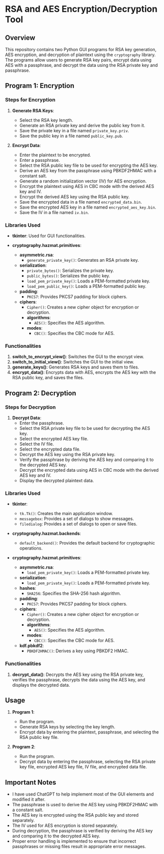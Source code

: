# RSA and AES Encryption/Decryption Tool

## Overview
This repository contains two Python GUI programs for RSA key generation, AES encryption, and decryption of plaintext using the `cryptography` library. The programs allow users to generate RSA key pairs, encrypt data using AES with a passphrase, and decrypt the data using the RSA private key and passphrase.

## Program 1: Encryption

### Steps for Encryption
1. **Generate RSA Keys**:
   - Select the RSA key length.
   - Generate an RSA private key and derive the public key from it.
   - Save the private key in a file named `private_key.priv`.
   - Save the public key in a file named `public_key.pub`.

2. **Encrypt Data**:
   - Enter the plaintext to be encrypted.
   - Enter a passphrase.
   - Select the RSA public key file to be used for encrypting the AES key.
   - Derive an AES key from the passphrase using PBKDF2HMAC with a constant salt.
   - Generate a random initialization vector (IV) for AES encryption.
   - Encrypt the plaintext using AES in CBC mode with the derived AES key and IV.
   - Encrypt the derived AES key using the RSA public key.
   - Save the encrypted data in a file named `encrypted_data.bin`.
   - Save the encrypted AES key in a file named `encrypted_aes_key.bin`.
   - Save the IV in a file named `iv.bin`.

### Libraries Used
- **tkinter**:
  Used for GUI functionalities.

- **cryptography.hazmat.primitives**:
  - **asymmetric.rsa**:
    - `generate_private_key()`: Generates an RSA private key.
  - **serialization**:
    - `private_bytes()`: Serializes the private key.
    - `public_bytes()`: Serializes the public key.
    - `load_pem_private_key()`: Loads a PEM-formatted private key.
    - `load_pem_public_key()`: Loads a PEM-formatted public key.
  - **padding**:
    - `PKCS7`: Provides PKCS7 padding for block ciphers.
  - **ciphers**:
    - `Cipher()`: Creates a new cipher object for encryption or decryption.
    - **algorithms**:
      - `AES()`: Specifies the AES algorithm.
    - **modes**:
      - `CBC()`: Specifies the CBC mode for AES.

### Functionalities
1. **switch_to_encrypt_view()**: Switches the GUI to the encrypt view.
2. **switch_to_initial_view()**: Switches the GUI to the initial view.
3. **generate_keys()**: Generates RSA keys and saves them to files.
4. **encrypt_data()**: Encrypts data with AES, encrypts the AES key with the RSA public key, and saves the files.

## Program 2: Decryption

### Steps for Decryption
1. **Decrypt Data**:
   - Enter the passphrase.
   - Select the RSA private key file to be used for decrypting the AES key.
   - Select the encrypted AES key file.
   - Select the IV file.
   - Select the encrypted data file.
   - Decrypt the AES key using the RSA private key.
   - Verify the passphrase by deriving the AES key and comparing it to the decrypted AES key.
   - Decrypt the encrypted data using AES in CBC mode with the derived AES key and IV.
   - Display the decrypted plaintext data.

### Libraries Used
- **tkinter**:
  - `tk.Tk()`: Creates the main application window.
  - `messagebox`: Provides a set of dialogs to show messages.
  - `filedialog`: Provides a set of dialogs to open or save files.

- **cryptography.hazmat.backends**:
  - `default_backend()`: Provides the default backend for cryptographic operations.

- **cryptography.hazmat.primitives**:
  - **asymmetric.rsa**:
    - `load_pem_private_key()`: Loads a PEM-formatted private key.
  - **serialization**:
    - `load_pem_private_key()`: Loads a PEM-formatted private key.
  - **hashes**:
    - `SHA256`: Specifies the SHA-256 hash algorithm.
  - **padding**:
    - `PKCS7`: Provides PKCS7 padding for block ciphers.
  - **ciphers**:
    - `Cipher()`: Creates a new cipher object for encryption or decryption.
    - **algorithms**:
      - `AES()`: Specifies the AES algorithm.
    - **modes**:
      - `CBC()`: Specifies the CBC mode for AES.
  - **kdf.pbkdf2**:
    - `PBKDF2HMAC()`: Derives a key using PBKDF2 HMAC.

### Functionalities
1. **decrypt_data()**: Decrypts the AES key using the RSA private key, verifies the passphrase, decrypts the data using the AES key, and displays the decrypted data.

## Usage
1. **Program 1**:
   - Run the program.
   - Generate RSA keys by selecting the key length.
   - Encrypt data by entering the plaintext, passphrase, and selecting the RSA public key file.

2. **Program 2**:
   - Run the program.
   - Decrypt data by entering the passphrase, selecting the RSA private key file, encrypted AES key file, IV file, and encrypted data file.

## Important Notes
- I have used ChatGPT to help implement most of the GUI elements and modified it after.
- The passphrase is used to derive the AES key using PBKDF2HMAC with a constant salt.
- The AES key is encrypted using the RSA public key and stored separately.
- The IV used for AES encryption is stored separately.
- During decryption, the passphrase is verified by deriving the AES key and comparing it to the decrypted AES key.
- Proper error handling is implemented to ensure that incorrect passphrases or missing files result in appropriate error messages.
